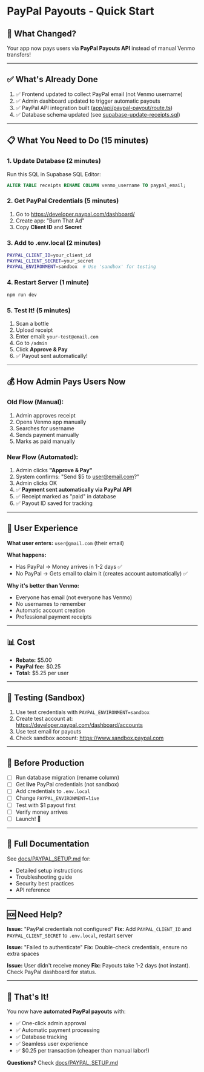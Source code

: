 # PayPal Payouts - Quick Start

## 🚀 What Changed?

Your app now pays users via **PayPal Payouts API** instead of manual Venmo transfers!

---

## ✅ What's Already Done

1. ✅ Frontend updated to collect PayPal email (not Venmo username)
2. ✅ Admin dashboard updated to trigger automatic payouts
3. ✅ PayPal API integration built ([app/api/paypal-payout/route.ts](app/api/paypal-payout/route.ts))
4. ✅ Database schema updated (see [supabase-update-receipts.sql](supabase-update-receipts.sql))

---

## 📋 What You Need to Do (15 minutes)

### 1. Update Database (2 minutes)
Run this SQL in Supabase SQL Editor:
```sql
ALTER TABLE receipts RENAME COLUMN venmo_username TO paypal_email;
```

### 2. Get PayPal Credentials (5 minutes)
1. Go to https://developer.paypal.com/dashboard/
2. Create app: "Burn That Ad"
3. Copy **Client ID** and **Secret**

### 3. Add to .env.local (2 minutes)
```bash
PAYPAL_CLIENT_ID=your_client_id
PAYPAL_CLIENT_SECRET=your_secret
PAYPAL_ENVIRONMENT=sandbox  # Use 'sandbox' for testing
```

### 4. Restart Server (1 minute)
```bash
npm run dev
```

### 5. Test It! (5 minutes)
1. Scan a bottle
2. Upload receipt
3. Enter email: `your-test@email.com`
4. Go to `/admin`
5. Click **Approve & Pay**
6. ✅ Payout sent automatically!

---

## 💰 How Admin Pays Users Now

### Old Flow (Manual):
1. Admin approves receipt
2. Opens Venmo app manually
3. Searches for username
4. Sends payment manually
5. Marks as paid manually

### New Flow (Automated):
1. Admin clicks **"Approve & Pay"**
2. System confirms: "Send $5 to user@email.com?"
3. Admin clicks OK
4. ✅ **Payment sent automatically via PayPal API**
5. ✅ Receipt marked as "paid" in database
6. ✅ Payout ID saved for tracking

---

## 🎯 User Experience

**What user enters:** `user@gmail.com` (their email)

**What happens:**
- Has PayPal → Money arrives in 1-2 days ✅
- No PayPal → Gets email to claim it (creates account automatically) ✅

**Why it's better than Venmo:**
- Everyone has email (not everyone has Venmo)
- No usernames to remember
- Automatic account creation
- Professional payment receipts

---

## 📊 Cost

- **Rebate:** $5.00
- **PayPal fee:** $0.25
- **Total:** $5.25 per user

---

## 🧪 Testing (Sandbox)

1. Use test credentials with `PAYPAL_ENVIRONMENT=sandbox`
2. Create test account at: https://developer.paypal.com/dashboard/accounts
3. Use test email for payouts
4. Check sandbox account: https://www.sandbox.paypal.com

---

## 🚨 Before Production

- [ ] Run database migration (rename column)
- [ ] Get **live** PayPal credentials (not sandbox)
- [ ] Add credentials to `.env.local`
- [ ] Change `PAYPAL_ENVIRONMENT=live`
- [ ] Test with $1 payout first
- [ ] Verify money arrives
- [ ] Launch! 🎉

---

## 📖 Full Documentation

See [docs/PAYPAL_SETUP.md](docs/PAYPAL_SETUP.md) for:
- Detailed setup instructions
- Troubleshooting guide
- Security best practices
- API reference

---

## 🆘 Need Help?

**Issue:** "PayPal credentials not configured"
**Fix:** Add `PAYPAL_CLIENT_ID` and `PAYPAL_CLIENT_SECRET` to `.env.local`, restart server

**Issue:** "Failed to authenticate"
**Fix:** Double-check credentials, ensure no extra spaces

**Issue:** User didn't receive money
**Fix:** Payouts take 1-2 days (not instant). Check PayPal dashboard for status.

---

## 🎉 That's It!

You now have **automated PayPal payouts** with:
- ✅ One-click admin approval
- ✅ Automatic payment processing
- ✅ Database tracking
- ✅ Seamless user experience
- ✅ $0.25 per transaction (cheaper than manual labor!)

**Questions?** Check [docs/PAYPAL_SETUP.md](docs/PAYPAL_SETUP.md)
